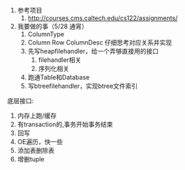 1. 参考项目
   1.  http://courses.cms.caltech.edu/cs122/assignments/ 
2. 我要做的事（5/28 通宵）
   1. ColumnType
   2. Column Row ColumnDesc 仔细思考对应关系并实现
   3. 先写heapfilehandler，给一个弄够直接用的接口
      1. filehandler相关
      2. 序列化相关
   4. 跑通Table和Database
   5. 写btreefilehandler，实现btree文件索引

底层接口:

1. 内存上跑/缓存
2. 有transaction的,事务开始事务结束
3. 回写
4. OE遍历，快一些
5. 添加表删除表
6. 增删tuple

